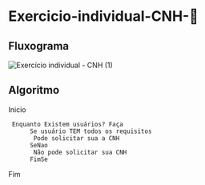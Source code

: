 # Exercicio-individual-CNH-🚗
## Fluxograma
![Exercício individual - CNH (1)](https://user-images.githubusercontent.com/103973618/169716367-f99d9254-1f98-44f3-b644-2ac7903447a4.png)

## Algoritmo
Inicio

     Enquanto Existem usuários? Faça
          Se usuário TEM todos os requisitos
           Pode solicitar sua a CNH
          SeNao
           Não pode solicitar sua CNH
          FimSe            
Fim          
